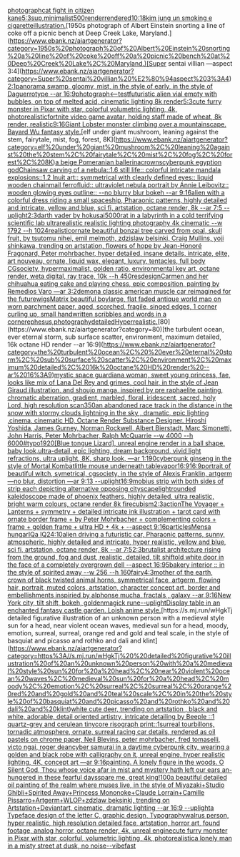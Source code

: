[photograph](https://www.ebank.nz/aiartgenerator?category=photograph)[cat fight in citizen kane](https://www.ebank.nz/aiartgenerator?category=cat%20fight%20in%20citizen%20kane)[5:3](https://www.ebank.nz/aiartgenerator?category=5%3A3)[sup,minimalist](https://www.ebank.nz/aiartgenerator?category=sup%2Cminimalist)[500](https://www.ebank.nz/aiartgenerator?category=500)[render](https://www.ebank.nz/aiartgenerator?category=render)[rendered](https://www.ebank.nz/aiartgenerator?category=rendered)[10:18](https://www.ebank.nz/aiartgenerator?category=10%3A18)[kim jung un smoking e cigarette](https://www.ebank.nz/aiartgenerator?category=kim%20jung%20un%20smoking%20e%20cigarette)[illustration.](https://www.ebank.nz/aiartgenerator?category=illustration.)[1950s photograph of Albert Einstein snorting a line of coke off a picnic bench at Deep Creek Lake, Maryland.](https://www.ebank.nz/aiartgenerator?category=1950s%20photograph%20of%20Albert%20Einstein%20snorting%20a%20line%20of%20coke%20off%20a%20picnic%20bench%20at%20Deep%20Creek%20Lake%2C%20Maryland.)[Super sentai villian —aspect 3:4](https://www.ebank.nz/aiartgenerator?category=Super%20sentai%20villian%20%E2%80%94aspect%203%3A4)[](https://www.ebank.nz/aiartgenerator?category=)[2:1](https://www.ebank.nz/aiartgenerator?category=2%3A1)[panorama  swamp, gloomy, mist, in the style of early, in the style of Daguerrotype  --ar 16:9](https://www.ebank.nz/aiartgenerator?category=panorama%20%20swamp%2C%20gloomy%2C%20mist%2C%20in%20the%20style%20of%20early%2C%20in%20the%20style%20of%20Daguerrotype%20%20--ar%2016%3A9)[photograph](https://www.ebank.nz/aiartgenerator?category=photograph)[<--test](https://www.ebank.nz/aiartgenerator?category=%3C--test)[futuristic alien vial empty with bubbles, on top of melted acid, cinematic lighting 8k render](https://www.ebank.nz/aiartgenerator?category=futuristic%20alien%20vial%20empty%20with%20bubbles%2C%20on%20top%20of%20melted%20acid%2C%20cinematic%20lighting%208k%20render)[5:3](https://www.ebank.nz/aiartgenerator?category=5%3A3)[cute furry monster in Pixar with star, colorful,volumetric lighting, 4k, photorealistic](https://www.ebank.nz/aiartgenerator?category=cute%20furry%20monster%20in%20Pixar%20with%20star%2C%20colorful%2Cvolumetric%20lighting%2C%204k%2C%20photorealistic)[fortnite video game avatar, holding staff made of wheat, 8k render, realistic](https://www.ebank.nz/aiartgenerator?category=fortnite%20video%20game%20avatar%2C%20holding%20staff%20made%20of%20wheat%2C%208k%20render%2C%20realistic)[9:16](https://www.ebank.nz/aiartgenerator?category=9%3A16)[Giant Lobster monster climbing over a mountainscape. Bayard Wu fantasy style.](https://www.ebank.nz/aiartgenerator?category=Giant%20Lobster%20monster%20climbing%20over%20a%20mountainscape.%20Bayard%20Wu%20fantasy%20style.)[elf under giant mushroom, leaning against the stem, fairytale, mist, fog, forest, 8K](https://www.ebank.nz/aiartgenerator?category=elf%20under%20giant%20mushroom%2C%20leaning%20against%20the%20stem%2C%20fairytale%2C%20mist%2C%20fog%2C%20forest%2C%208K)[a beige Pomeranian ballerina](https://www.ebank.nz/aiartgenerator?category=a%20beige%20Pomeranian%20ballerina)[crowns](https://www.ebank.nz/aiartgenerator?category=crowns)[cyberpunk egyption god](https://www.ebank.nz/aiartgenerator?category=cyberpunk%20egyption%20god)[Chainsaw carving of a nebula::1.6 still life:: colorful intricate mandala explosions::1.2 Inuit art:: symmetrical with clearly defined eyes:: liquid wooden chainmail ferrofluid:: ultraviolet nebula portrait by Annie Leibovitz:: wooden glowing eyes outline:: --no blurry blur bokeh --ar 9:16](https://www.ebank.nz/aiartgenerator?category=Chainsaw%20carving%20of%20a%20nebula%3A%3A1.6%20still%20life%3A%3A%20colorful%20intricate%20mandala%20explosions%3A%3A1.2%20Inuit%20art%3A%3A%20symmetrical%20with%20clearly%20defined%20eyes%3A%3A%20liquid%20wooden%20chainmail%20ferrofluid%3A%3A%20ultraviolet%20nebula%20portrait%20by%20Annie%20Leibovitz%3A%3A%20wooden%20glowing%20eyes%20outline%3A%3A%20--no%20blurry%20blur%20bokeh%20--ar%209%3A16)[alien with a colorful dress riding a small spaceship, Pharaonic patterns, highly detailed and intricate, yellow and blue, sci fi, artstation, octane render, 8k --ar 7:5 --uplight](https://www.ebank.nz/aiartgenerator?category=alien%20with%20a%20colorful%20dress%20riding%20a%20small%20spaceship%2C%20Pharaonic%20patterns%2C%20highly%20detailed%20and%20intricate%2C%20yellow%20and%20blue%2C%20sci%20fi%2C%20artstation%2C%20octane%20render%2C%208k%20--ar%207%3A5%20--uplight)[2:3](https://www.ebank.nz/aiartgenerator?category=2%3A3)[darth vader by hokusai](https://www.ebank.nz/aiartgenerator?category=darth%20vader%20by%20hokusai)[5000](https://www.ebank.nz/aiartgenerator?category=5000)[rat in a labyrinth in a cold terrifying scientific lab ultrarealistic realistic lighting  photography 4k cinematic  --w 1792 --h 1024](https://www.ebank.nz/aiartgenerator?category=rat%20in%20a%20labyrinth%20in%20a%20cold%20terrifying%20scientific%20lab%20ultrarealistic%20realistic%20lighting%20%20photography%204k%20cinematic%20%20--w%201792%20--h%201024)[realistic](https://www.ebank.nz/aiartgenerator?category=realistic)[ornate beautiful bonzai tree carved from opal, skull fruit, by tsutomu nihei,  emil melmoth, zdzislaw belsinki, Craig Mullins, yoji shinkawa, trending on artstation, flowers of hope by Jean-Honoré Fragonard, Peter mohrbacher, hyper detailed, insane details, intricate, elite, art nouveau, ornate, liquid wax, elegant, luxury, tentacles, full body CGsociety, hypermaximalist, golden ratio, environmental key art, octane render, weta digital, ray trace, 10k  --h 450](https://www.ebank.nz/aiartgenerator?category=ornate%20beautiful%20bonzai%20tree%20carved%20from%20opal%2C%20skull%20fruit%2C%20by%20tsutomu%20nihei%2C%20%20emil%20melmoth%2C%20zdzislaw%20belsinki%2C%20Craig%20Mullins%2C%20yoji%20shinkawa%2C%20trending%20on%20artstation%2C%20flowers%20of%20hope%20by%20Jean-Honor%C3%A9%20Fragonard%2C%20Peter%20mohrbacher%2C%20hyper%20detailed%2C%20insane%20details%2C%20intricate%2C%20elite%2C%20art%20nouveau%2C%20ornate%2C%20liquid%20wax%2C%20elegant%2C%20luxury%2C%20tentacles%2C%20full%20body%20CGsociety%2C%20hypermaximalist%2C%20golden%20ratio%2C%20environmental%20key%20art%2C%20octane%20render%2C%20weta%20digital%2C%20ray%20trace%2C%2010k%20%20--h%20450)[res](https://www.ebank.nz/aiartgenerator?category=res)[design](https://www.ebank.nz/aiartgenerator?category=design)[Carmen and her chihuahua eating cake and playing chess, epic composition, painting by Remedios Varo —ar 3:2](https://www.ebank.nz/aiartgenerator?category=Carmen%20and%20her%20chihuahua%20eating%20cake%20and%20playing%20chess%2C%20epic%20composition%2C%20painting%20by%20Remedios%20Varo%20%E2%80%94ar%203%3A2)[demon](https://www.ebank.nz/aiartgenerator?category=demon)[a classic american muscle car reimagined for the future](https://www.ebank.nz/aiartgenerator?category=a%20classic%20american%20muscle%20car%20reimagined%20for%20the%20future)[wigs](https://www.ebank.nz/aiartgenerator?category=wigs)[Matrix beautiful boy](https://www.ebank.nz/aiartgenerator?category=Matrix%20beautiful%20boy)[large, flat faded antique world map on worn  parchment paper, aged, scorched, fragile, singed edges, 1 corner curling up, small handwritten scribbles and words in a corner](https://www.ebank.nz/aiartgenerator?category=large%2C%20flat%20faded%20antique%20world%20map%20on%20worn%20%20parchment%20paper%2C%20aged%2C%20scorched%2C%20fragile%2C%20singed%20edges%2C%201%20corner%20curling%20up%2C%20small%20handwritten%20scribbles%20and%20words%20in%20a%20corner)[ephesus,](https://www.ebank.nz/aiartgenerator?category=ephesus%2C)[photography](https://www.ebank.nz/aiartgenerator?category=photography)[detailed](https://www.ebank.nz/aiartgenerator?category=detailed)[Hyperrealistic.](https://www.ebank.nz/aiartgenerator?category=Hyperrealistic.)[80](https://www.ebank.nz/aiartgenerator?category=80)[the turbulent ocean,  ever eternal storm, sub surface scatter, environment, maximum detailed, 16k octane HD render --ar 16:9](https://www.ebank.nz/aiartgenerator?category=the%20turbulent%20ocean%2C%20%20ever%20eternal%20storm%2C%20sub%20surface%20scatter%2C%20environment%2C%20maximum%20detailed%2C%2016k%20octane%20HD%20render%20--ar%2016%3A9)[mystic space guardian](https://www.ebank.nz/aiartgenerator?category=mystic%20space%20guardian)[a woman, sweet young princess, fae, looks like mix of Lana Del Rey and grimes, cool hair, in the style of Jean Giraud illustration, and shoujo manga, inspired by pre raphaelite painting, chromatic aberration, gradient, marbled, floral, iridescent, sacred, holy Lord, high resolution scan](https://www.ebank.nz/aiartgenerator?category=a%20woman%2C%20sweet%20young%20princess%2C%20fae%2C%20looks%20like%20mix%20of%20Lana%20Del%20Rey%20and%20grimes%2C%20cool%20hair%2C%20in%20the%20style%20of%20Jean%20Giraud%20illustration%2C%20and%20shoujo%20manga%2C%20inspired%20by%20pre%20raphaelite%20painting%2C%20chromatic%20aberration%2C%20gradient%2C%20marbled%2C%20floral%2C%20iridescent%2C%20sacred%2C%20holy%20Lord%2C%20high%20resolution%20scan)[350](https://www.ebank.nz/aiartgenerator?category=350)[an abandoned race track in the distance in the snow with stormy clouds lightning in the sky , dramatic, epic lighting ,cinema, cinematic HD, Octane Render Substance Designer. Hiroshi Yoshida, James Gurney, Norman Rockwell, Albert Bierstadt, Marc Simonetti, John Harris, Peter Mohrbacher, Ralph McQuarrie --w 4000 --h 6000](https://www.ebank.nz/aiartgenerator?category=an%20abandoned%20race%20track%20in%20the%20distance%20in%20the%20snow%20with%20stormy%20clouds%20lightning%20in%20the%20sky%20%2C%20dramatic%2C%20epic%20lighting%20%2Ccinema%2C%20cinematic%20HD%2C%20Octane%20Render%20Substance%20Designer.%20Hiroshi%20Yoshida%2C%20James%20Gurney%2C%20Norman%20Rockwell%2C%20Albert%20Bierstadt%2C%20Marc%20Simonetti%2C%20John%20Harris%2C%20Peter%20Mohrbacher%2C%20Ralph%20McQuarrie%20--w%204000%20--h%206000)[#typo](https://www.ebank.nz/aiartgenerator?category=%23typo)[1920](https://www.ebank.nz/aiartgenerator?category=1920)[[Blue tongue Lizard], unreal engine render in a ball shape, baby look,ultra-detail, epic lighting, dream background, vivid light refractions, ultra uplight, 8K, sharp look,  —ar 1:1](https://www.ebank.nz/aiartgenerator?category=%5BBlue%20tongue%20Lizard%5D%2C%20unreal%20engine%20render%20in%20a%20ball%20shape%2C%20baby%20look%2Cultra-detail%2C%20epic%20lighting%2C%20dream%20background%2C%20vivid%20light%20refractions%2C%20ultra%20uplight%2C%208K%2C%20sharp%20look%2C%20%20%E2%80%94ar%201%3A1)[90](https://www.ebank.nz/aiartgenerator?category=90)[cyberpunk ginseng in the style of Mortal Kombat](https://www.ebank.nz/aiartgenerator?category=cyberpunk%20ginseng%20in%20the%20style%20of%20Mortal%20Kombat)[little mouse underneath table](https://www.ebank.nz/aiartgenerator?category=little%20mouse%20underneath%20table)[vapor](https://www.ebank.nz/aiartgenerator?category=vapor)[16:9](https://www.ebank.nz/aiartgenerator?category=16%3A9)[16:9](https://www.ebank.nz/aiartgenerator?category=16%3A9)[portrait of beautiful witch, symetrical, cgsociety, in the style of Alexis Franklin, artgerm —no blur, distortion —ar 9:13 --uplight](https://www.ebank.nz/aiartgenerator?category=portrait%20of%20beautiful%20witch%2C%20symetrical%2C%20cgsociety%2C%20in%20the%20style%20of%20Alexis%20Franklin%2C%20artgerm%20%E2%80%94no%20blur%2C%20distortion%20%E2%80%94ar%209%3A13%20--uplight)[16:9](https://www.ebank.nz/aiartgenerator?category=16%3A9)[mobius strip with both sides of strip each depicting alternative opposing cityscape](https://www.ebank.nz/aiartgenerator?category=mobius%20strip%20with%20both%20sides%20of%20strip%20each%20depicting%20alternative%20opposing%20cityscape)[light](https://www.ebank.nz/aiartgenerator?category=light)[rounded kaleidoscope made of phoenix feathers, highly detailed, ultra realistic, bright warm colours, octane render 8k fire](https://www.ebank.nz/aiartgenerator?category=rounded%20kaleidoscope%20made%20of%20phoenix%20feathers%2C%20highly%20detailed%2C%20ultra%20realistic%2C%20bright%20warm%20colours%2C%20octane%20render%208k%20fire)[cubism](https://www.ebank.nz/aiartgenerator?category=cubism)[2:3](https://www.ebank.nz/aiartgenerator?category=2%3A3)[action](https://www.ebank.nz/aiartgenerator?category=action)[The Voyager + Lanterns + symmetry + detailed intricate ink illustration + tarot card with ornate border frame + by Peter Mohrbacher + complementing colors + frame + golden frame + ultra HD + 4k + --aspect 9:16](https://www.ebank.nz/aiartgenerator?category=The%20Voyager%20%2B%20Lanterns%20%2B%20symmetry%20%2B%20detailed%20intricate%20ink%20illustration%20%2B%20tarot%20card%20with%20ornate%20border%20frame%20%2B%20by%20Peter%20Mohrbacher%20%2B%20complementing%20colors%20%2B%20frame%20%2B%20golden%20frame%20%2B%20ultra%20HD%20%2B%204k%20%2B%20--aspect%209%3A16)[particles](https://www.ebank.nz/aiartgenerator?category=particles)[Mensa hungarIQa IQ](https://www.ebank.nz/aiartgenerator?category=Mensa%20hungarIQa%20IQ)[24:10](https://www.ebank.nz/aiartgenerator?category=24%3A10)[alien driving a futuristic car, Pharaonic patterns, sunny, atmospheric, highly detailed and intricate, hyper realistic, yellow and blue, sci fi, artstation, octane render, 8k --ar 7:5](https://www.ebank.nz/aiartgenerator?category=alien%20driving%20a%20futuristic%20car%2C%20Pharaonic%20patterns%2C%20sunny%2C%20atmospheric%2C%20highly%20detailed%20and%20intricate%2C%20hyper%20realistic%2C%20yellow%20and%20blue%2C%20sci%20fi%2C%20artstation%2C%20octane%20render%2C%208k%20--ar%207%3A5)[2:3](https://www.ebank.nz/aiartgenerator?category=2%3A3)[brutalist architecture rising from the ground, fog and dust, realistic, detailed, tilt shift](https://www.ebank.nz/aiartgenerator?category=brutalist%20architecture%20rising%20from%20the%20ground%2C%20fog%20and%20dust%2C%20realistic%2C%20detailed%2C%20tilt%20shift)[old white door in the face of a completely overgrown dell --aspect 16:9](https://www.ebank.nz/aiartgenerator?category=old%20white%20door%20in%20the%20face%20of%20a%20completely%20overgrown%20dell%20--aspect%2016%3A9)[5](https://www.ebank.nz/aiartgenerator?category=5)[bakery interior :: in the style of spirited away --w 256 --h 160](https://www.ebank.nz/aiartgenerator?category=bakery%20interior%20%3A%3A%20in%20the%20style%20of%20spirited%20away%20--w%20256%20--h%20160)[fairy](https://www.ebank.nz/aiartgenerator?category=fairy)[4:3](https://www.ebank.nz/aiartgenerator?category=4%3A3)[mother of the earth, crown of black twisted animal horns, symmetrical face, artgerm, flowing hair, portrait, muted colors, artstation, character concept art, border and embellishments inspiried by alphonse mucha, fractals , galaxy --ar 9:16](https://www.ebank.nz/aiartgenerator?category=mother%20of%20the%20earth%2C%20crown%20of%20black%20twisted%20animal%20horns%2C%20symmetrical%20face%2C%20artgerm%2C%20flowing%20hair%2C%20portrait%2C%20muted%20colors%2C%20artstation%2C%20character%20concept%20art%2C%20border%20and%20embellishments%20inspiried%20by%20alphonse%20mucha%2C%20fractals%20%2C%20galaxy%20--ar%209%3A16)[New York city, tilt shift, bokeh, golden](https://www.ebank.nz/aiartgenerator?category=New%20York%20city%2C%20tilt%20shift%2C%20bokeh%2C%20golden)[magick rune](https://www.ebank.nz/aiartgenerator?category=magick%20rune)[--uplight](https://www.ebank.nz/aiartgenerator?category=--uplight)[Display table in an enchanted fantasy castle garden. Loish anime style.](https://www.ebank.nz/aiartgenerator?category=Display%20table%20in%20an%20enchanted%20fantasy%20castle%20garden.%20Loish%20anime%20style.)[https://s.mj.run/wHgkTj  detailed figurative illustration of an unknown person with a medieval style sun for a head, near violent ocean waves, medieval sun for a head, moody, emotion, surreal, surreal, orange red and gold and teal scale, in the style of basquiat and picasso and rothko and dali and klint](https://www.ebank.nz/aiartgenerator?category=https%3A//s.mj.run/wHgkTj%20%20detailed%20figurative%20illustration%20of%20an%20unknown%20person%20with%20a%20medieval%20style%20sun%20for%20a%20head%2C%20near%20violent%20ocean%20waves%2C%20medieval%20sun%20for%20a%20head%2C%20moody%2C%20emotion%2C%20surreal%2C%20surreal%2C%20orange%20red%20and%20gold%20and%20teal%20scale%2C%20in%20the%20style%20of%20basquiat%20and%20picasso%20and%20rothko%20and%20dali%20and%20klint)[white cute deer, trending on artstation , black and white, adorable, detail oriented artistry, intricate detailing by Beeple ::1 quartz-grey and cerulean tinycore risograph print::1](https://www.ebank.nz/aiartgenerator?category=white%20cute%20deer%2C%20trending%20on%20artstation%20%2C%20black%20and%20white%2C%20adorable%2C%20detail%20oriented%20artistry%2C%20intricate%20detailing%20by%20Beeple%20%3A%3A1%20quartz-grey%20and%20cerulean%20tinycore%20risograph%20print%3A%3A1)[surreal tourbillons, tornadic atmosphere, ornate, surreal racing car details, rendered as oil pastels on chrome paper, Neil Blevins, peter mohrbacher, fred tomaselli, victo ngai, roger dean](https://www.ebank.nz/aiartgenerator?category=surreal%20tourbillons%2C%20tornadic%20atmosphere%2C%20ornate%2C%20surreal%20racing%20car%20details%2C%20rendered%20as%20oil%20pastels%20on%20chrome%20paper%2C%20Neil%20Blevins%2C%20peter%20mohrbacher%2C%20fred%20tomaselli%2C%20victo%20ngai%2C%20roger%20dean)[cyber samurai in a daytime cyberpunk city, wearing a golden and black robe with calligraphy on it, unreal engine, hyper realistic lighting, 4K, concept art —ar 9:16](https://www.ebank.nz/aiartgenerator?category=cyber%20samurai%20in%20a%20daytime%20cyberpunk%20city%2C%20wearing%20a%20golden%20and%20black%20robe%20with%20calligraphy%20on%20it%2C%20unreal%20engine%2C%20hyper%20realistic%20lighting%2C%204K%2C%20concept%20art%20%E2%80%94ar%209%3A16)[painting. A lonely figure in the woods. O Silent God, Thou whose voice afar in mist and mystery hath left our ears an-hungered in these fearful days](https://www.ebank.nz/aiartgenerator?category=painting.%20A%20lonely%20figure%20in%20the%20woods.%20O%20Silent%20God%2C%20Thou%20whose%20voice%20afar%20in%20mist%20and%20mystery%20hath%20left%20our%20ears%20an-hungered%20in%20these%20fearful%20days)[spare me, great king!](https://www.ebank.nz/aiartgenerator?category=spare%20me%2C%20great%20king%21)[100](https://www.ebank.nz/aiartgenerator?category=100)[a beautiful detailed oil painting of the realm where muses live, in the style of Miyazaki+Studio Ghibli+Spirited Away+Princess Mononoke+Claude Lorrain+Camille Pissarro+Artgerm+WLOP+zdzlaw beksinki, trending on Artstation+Deviantart, cinematic, dramatic lighting --ar 16:9 --uplight](https://www.ebank.nz/aiartgenerator?category=a%20beautiful%20detailed%20oil%20painting%20of%20the%20realm%20where%20muses%20live%2C%20in%20the%20style%20of%20Miyazaki%2BStudio%20Ghibli%2BSpirited%20Away%2BPrincess%20Mononoke%2BClaude%20Lorrain%2BCamille%20Pissarro%2BArtgerm%2BWLOP%2Bzdzlaw%20beksinki%2C%20trending%20on%20Artstation%2BDeviantart%2C%20cinematic%2C%20dramatic%20lighting%20--ar%2016%3A9%20--uplight)[a Typeface design of the letter C, graphic design, Typography](https://www.ebank.nz/aiartgenerator?category=a%20Typeface%20design%20of%20the%20letter%20C%2C%20graphic%20design%2C%20Typography)[walrus person, hyper realistic, high resolution detailed face, artstation, horror art, found footage, analog horror, octane render, 4k, unreal engine](https://www.ebank.nz/aiartgenerator?category=walrus%20person%2C%20hyper%20realistic%2C%20high%20resolution%20detailed%20face%2C%20artstation%2C%20horror%20art%2C%20found%20footage%2C%20analog%20horror%2C%20octane%20render%2C%204k%2C%20unreal%20engine)[cute furry monster in Pixar with star, colorful, volumetric lighting, 4k, photorealistic](https://www.ebank.nz/aiartgenerator?category=cute%20furry%20monster%20in%20Pixar%20with%20star%2C%20colorful%2C%20volumetric%20lighting%2C%204k%2C%20photorealistic)[a lonely man in a misty street at dusk, no noise](https://www.ebank.nz/aiartgenerator?category=a%20lonely%20man%20in%20a%20misty%20street%20at%20dusk%2C%20no%20noise)[--vibefast](https://www.ebank.nz/aiartgenerator?category=--vibefast)